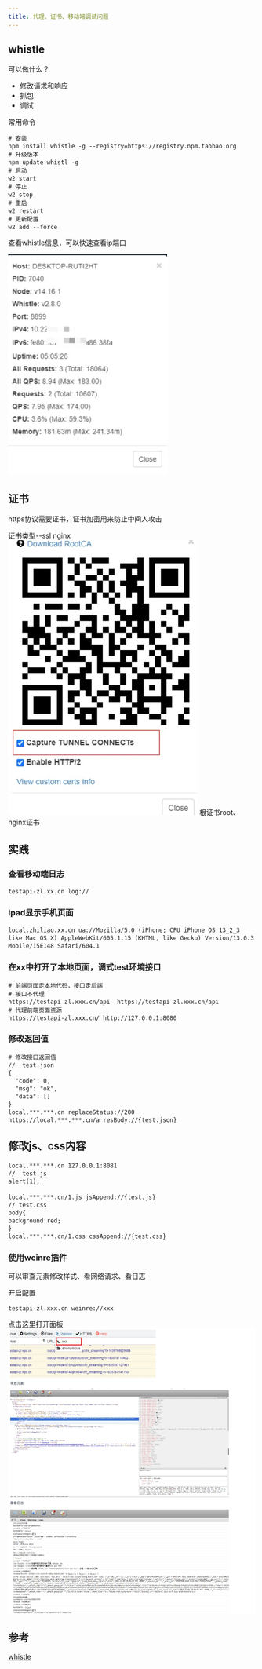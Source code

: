 ```yaml
---
title: 代理、证书、移动端调试问题
---
```


## whistle
可以做什么？

- 修改请求和响应
- 抓包
- 调试

常用命令
```
# 安装
npm install whistle -g --registry=https://registry.npm.taobao.org
# 升级版本
npm update whistl -g 
# 启动
w2 start
# 停止
w2 stop
# 重启
w2 restart
# 更新配置
w2 add --force
```

查看whistle信息，可以快速查看ip端口

![whistle信息](./images/1636387236745.jpg)

## 证书
https协议需要证书，证书加密用来防止中间人攻击

证书类型--ssl nginx
![证书下载](./images/1636387388315.jpg)
根证书root、nginx证书

## 实践

### 查看移动端日志
```
testapi-zl.xx.cn log://
```

### ipad显示手机页面
```
local.zhiliao.xx.cn ua://Mozilla/5.0 (iPhone; CPU iPhone OS 13_2_3 like Mac OS X) AppleWebKit/605.1.15 (KHTML, like Gecko) Version/13.0.3 Mobile/15E148 Safari/604.1
```

### 在xx中打开了本地页面，调式test环境接口
```
# 前端页面走本地代码，接口走后端
# 接口不代理
https://testapi-zl.xxx.cn/api  https://testapi-zl.xxx.cn/api
# 代理前端页面资源
https://testapi-zl.xxx.cn/ http://127.0.0.1:8080
```

### 修改返回值
```
# 修改接口返回值
//  test.json
{
  "code": 0,
  "msg": "ok",
  "data": []
}
local.***.***.cn replaceStatus://200
https://local.***.***.cn/a resBody://{test.json}
```

## 修改js、css内容
```
local.***.***.cn 127.0.0.1:8081
//  test.js
alert(1);

local.***.***.cn/1.js jsAppend://{test.js}
// test.css
body{
background:red;
}
local.***.***.cn/1.css cssAppend://{test.css}
```

### 使用weinre插件
可以审查元素修改样式、看网络请求、看日志

开启配置
```
testapi-zl.xxx.cn weinre://xxx
```
点击这里打开面板
![weinre](./images/1636387841083.jpg)

## 参考
[whistle](https://avwo.github.io/whistle/)